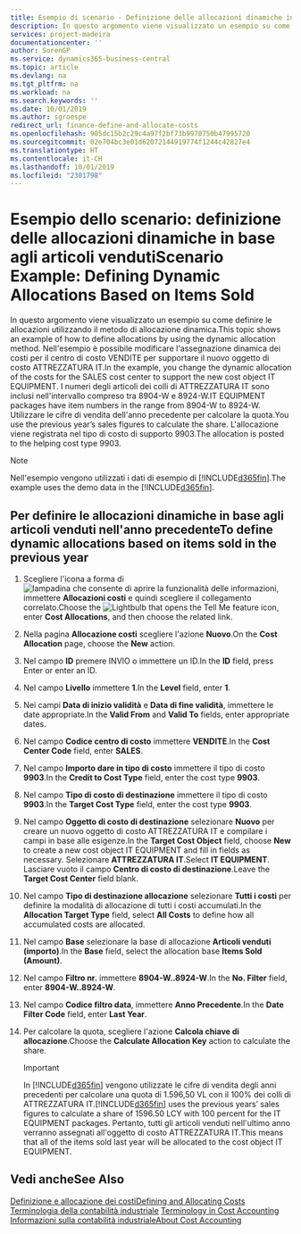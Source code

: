 ```yaml
---
title: Esempio di scenario - Definizione delle allocazioni dinamiche in base agli articoli venduti | Documenti Microsoft
description: In questo argomento viene visualizzato un esempio su come definire le allocazioni utilizzando il metodo di allocazione dinamica.
services: project-madeira
documentationcenter: ''
author: SorenGP
ms.service: dynamics365-business-central
ms.topic: article
ms.devlang: na
ms.tgt_pltfrm: na
ms.workload: na
ms.search.keywords: ''
ms.date: 10/01/2019
ms.author: sgroespe
redirect_url: finance-define-and-allocate-costs
ms.openlocfilehash: 905dc15b2c29c4a97f2bf73b9970750b47995720
ms.sourcegitcommit: 02e704bc3e01d62072144919774f1244c42827e4
ms.translationtype: HT
ms.contentlocale: it-CH
ms.lasthandoff: 10/01/2019
ms.locfileid: "2301798"
---
```

# <a name="scenario-example-defining-dynamic-allocations-based-on-items-sold"></a><span data-ttu-id="7ff1b-103">Esempio dello scenario: definizione delle allocazioni dinamiche in base agli articoli venduti</span><span class="sxs-lookup"><span data-stu-id="7ff1b-103">Scenario Example: Defining Dynamic Allocations Based on Items Sold</span></span>
<span data-ttu-id="7ff1b-104">In questo argomento viene visualizzato un esempio su come definire le allocazioni utilizzando il metodo di allocazione dinamica.</span><span class="sxs-lookup"><span data-stu-id="7ff1b-104">This topic shows an example of how to define allocations by using the dynamic allocation method.</span></span> <span data-ttu-id="7ff1b-105">Nell'esempio è possibile modificare l'assegnazione dinamica dei costi per il centro di costo VENDITE per supportare il nuovo oggetto di costo ATTREZZATURA IT.</span><span class="sxs-lookup"><span data-stu-id="7ff1b-105">In the example, you change the dynamic allocation of the costs for the SALES cost center to support the new cost object IT EQUIPMENT.</span></span> <span data-ttu-id="7ff1b-106">I numeri degli articoli dei colli di ATTREZZATURA IT sono inclusi nell'intervallo compreso tra 8904-W e 8924-W.</span><span class="sxs-lookup"><span data-stu-id="7ff1b-106">IT EQUIPMENT packages have item numbers in the range from 8904-W to 8924-W.</span></span> <span data-ttu-id="7ff1b-107">Utilizzare le cifre di vendita dell'anno precedente per calcolare la quota.</span><span class="sxs-lookup"><span data-stu-id="7ff1b-107">You use the previous year’s sales figures to calculate the share.</span></span> <span data-ttu-id="7ff1b-108">L'allocazione viene registrata nel tipo di costo di supporto 9903.</span><span class="sxs-lookup"><span data-stu-id="7ff1b-108">The allocation is posted to the helping cost type 9903.</span></span>  

> [!NOTE]  
>  <span data-ttu-id="7ff1b-109">Nell'esempio vengono utilizzati i dati di esempio di [!INCLUDE[d365fin](includes/d365fin_md.md)].</span><span class="sxs-lookup"><span data-stu-id="7ff1b-109">The example uses the demo data in the [!INCLUDE[d365fin](includes/d365fin_md.md)].</span></span>  

## <a name="to-define-dynamic-allocations-based-on-items-sold-in-the-previous-year"></a><span data-ttu-id="7ff1b-110">Per definire le allocazioni dinamiche in base agli articoli venduti nell'anno precedente</span><span class="sxs-lookup"><span data-stu-id="7ff1b-110">To define dynamic allocations based on items sold in the previous year</span></span>  

1.  <span data-ttu-id="7ff1b-111">Scegliere l'icona a forma di ![lampadina che consente di aprire la funzionalità delle informazioni](media/ui-search/search_small.png "Informazioni sull'operazione che si desidera eseguire"), immettere **Allocazioni costi** e quindi scegliere il collegamento correlato.</span><span class="sxs-lookup"><span data-stu-id="7ff1b-111">Choose the ![Lightbulb that opens the Tell Me feature](media/ui-search/search_small.png "Tell me what you want to do") icon, enter **Cost Allocations**, and then choose the related link.</span></span>  
2.  <span data-ttu-id="7ff1b-112">Nella pagina **Allocazione costi** scegliere l'azione **Nuovo**.</span><span class="sxs-lookup"><span data-stu-id="7ff1b-112">On the **Cost Allocation** page, choose the **New** action.</span></span>  
3.  <span data-ttu-id="7ff1b-113">Nel campo **ID** premere INVIO o immettere un ID.</span><span class="sxs-lookup"><span data-stu-id="7ff1b-113">In the **ID** field, press Enter or enter an ID.</span></span>  
4.  <span data-ttu-id="7ff1b-114">Nel campo **Livello** immettere **1**.</span><span class="sxs-lookup"><span data-stu-id="7ff1b-114">In the **Level** field, enter **1**.</span></span>  
5.  <span data-ttu-id="7ff1b-115">Nei campi **Data di inizio validità** e **Data di fine validità**, immettere le date appropriate.</span><span class="sxs-lookup"><span data-stu-id="7ff1b-115">In the **Valid From** and **Valid To** fields, enter appropriate dates.</span></span>  
6.  <span data-ttu-id="7ff1b-116">Nel campo **Codice centro di costo** immettere **VENDITE**.</span><span class="sxs-lookup"><span data-stu-id="7ff1b-116">In the **Cost Center Code** field, enter **SALES**.</span></span>  
7.  <span data-ttu-id="7ff1b-117">Nel campo **Importo dare in tipo di costo** immettere il tipo di costo **9903**.</span><span class="sxs-lookup"><span data-stu-id="7ff1b-117">In the **Credit to Cost Type** field, enter the cost type **9903**.</span></span>  
8.  <span data-ttu-id="7ff1b-118">Nel campo **Tipo di costo di destinazione** immettere il tipo di costo **9903**.</span><span class="sxs-lookup"><span data-stu-id="7ff1b-118">In the **Target Cost Type** field, enter the cost type **9903**.</span></span>  
9. <span data-ttu-id="7ff1b-119">Nel campo **Oggetto di costo di destinazione** selezionare **Nuovo** per creare un nuovo oggetto di costo ATTREZZATURA IT e compilare i campi in base alle esigenze.</span><span class="sxs-lookup"><span data-stu-id="7ff1b-119">In the **Target Cost Object** field, choose **New** to create a new cost object IT EQUIPMENT and fill in fields as necessary.</span></span> <span data-ttu-id="7ff1b-120">Selezionare **ATTREZZATURA IT**.</span><span class="sxs-lookup"><span data-stu-id="7ff1b-120">Select **IT EQUIPMENT**.</span></span> <span data-ttu-id="7ff1b-121">Lasciare vuoto il campo **Centro di costo di destinazione**.</span><span class="sxs-lookup"><span data-stu-id="7ff1b-121">Leave the **Target Cost Center** field blank.</span></span>  
10. <span data-ttu-id="7ff1b-122">Nel campo **Tipo di destinazione allocazione** selezionare **Tutti i costi** per definire la modalità di allocazione di tutti i costi accumulati.</span><span class="sxs-lookup"><span data-stu-id="7ff1b-122">In the **Allocation Target Type** field, select **All Costs** to define how all accumulated costs are allocated.</span></span>  
11. <span data-ttu-id="7ff1b-123">Nel campo **Base** selezionare la base di allocazione **Articoli venduti (importo)**.</span><span class="sxs-lookup"><span data-stu-id="7ff1b-123">In the **Base** field, select the allocation base **Items Sold (Amount)**.</span></span>  
12. <span data-ttu-id="7ff1b-124">Nel campo **Filtro nr.** immettere **8904-W..8924-W**.</span><span class="sxs-lookup"><span data-stu-id="7ff1b-124">In the **No. Filter** field, enter **8904-W..8924-W**.</span></span>  
13. <span data-ttu-id="7ff1b-125">Nel campo **Codice filtro data**, immettere **Anno Precedente**.</span><span class="sxs-lookup"><span data-stu-id="7ff1b-125">In the **Date Filter Code** field, enter **Last Year**.</span></span>  
14. <span data-ttu-id="7ff1b-126">Per calcolare la quota, scegliere l'azione **Calcola chiave di allocazione**.</span><span class="sxs-lookup"><span data-stu-id="7ff1b-126">Choose the **Calculate Allocation Key** action to calculate the share.</span></span>  

    > [!IMPORTANT]  
    >  <span data-ttu-id="7ff1b-127">In [!INCLUDE[d365fin](includes/d365fin_md.md)] vengono utilizzate le cifre di vendita degli anni precedenti per calcolare una quota di 1.596,50 VL con il 100% dei colli di ATTREZZATURA IT.</span><span class="sxs-lookup"><span data-stu-id="7ff1b-127">[!INCLUDE[d365fin](includes/d365fin_md.md)] uses the previous years’ sales figures to calculate a share of 1596.50 LCY with 100 percent for the IT EQUIPMENT packages.</span></span> <span data-ttu-id="7ff1b-128">Pertanto, tutti gli articoli venduti nell'ultimo anno verranno assegnati all'oggetto di costo ATTREZZATURA IT.</span><span class="sxs-lookup"><span data-stu-id="7ff1b-128">This means that all of the items sold last year will be allocated to the cost object IT EQUIPMENT.</span></span>  

## <a name="see-also"></a><span data-ttu-id="7ff1b-129">Vedi anche</span><span class="sxs-lookup"><span data-stu-id="7ff1b-129">See Also</span></span>  
[<span data-ttu-id="7ff1b-130">Definizione e allocazione dei costi</span><span class="sxs-lookup"><span data-stu-id="7ff1b-130">Defining and Allocating Costs</span></span>](finance-define-and-allocate-costs.md)  
<span data-ttu-id="7ff1b-131">[Terminologia della contabilità industriale](finance-terminology-in-cost-accounting.md) </span><span class="sxs-lookup"><span data-stu-id="7ff1b-131">[Terminology in Cost Accounting](finance-terminology-in-cost-accounting.md) </span></span>  
[<span data-ttu-id="7ff1b-132">Informazioni sulla contabilità industriale</span><span class="sxs-lookup"><span data-stu-id="7ff1b-132">About Cost Accounting</span></span>](finance-about-cost-accounting.md)

